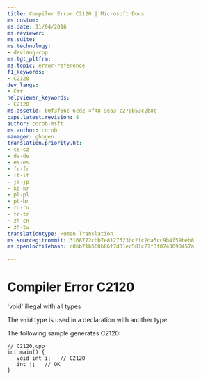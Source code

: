 ```yaml
---
title: Compiler Error C2120 | Microsoft Docs
ms.custom: 
ms.date: 11/04/2016
ms.reviewer: 
ms.suite: 
ms.technology:
- devlang-cpp
ms.tgt_pltfrm: 
ms.topic: error-reference
f1_keywords:
- C2120
dev_langs:
- C++
helpviewer_keywords:
- C2120
ms.assetid: b0f3f66c-6cd2-4f48-9ea3-c270b53c2b8c
caps.latest.revision: 8
author: corob-msft
ms.author: corob
manager: ghogen
translation.priority.ht:
- cs-cz
- de-de
- es-es
- fr-fr
- it-it
- ja-jp
- ko-kr
- pl-pl
- pt-br
- ru-ru
- tr-tr
- zh-cn
- zh-tw
translationtype: Human Translation
ms.sourcegitcommit: 3168772cbb7e8127523bc2fc2da5cc9b4f59beb8
ms.openlocfilehash: c0bb71b560b86f7d31ec581c27f3f0743690457a

---
```

# Compiler Error C2120
'void' illegal with all types  
  
 The `void` type is used in a declaration with another type.  
  
 The following sample generates C2120:  
  
```  
// C2120.cpp  
int main() {  
   void int i;   // C2120  
   int j;   // OK  
}  
```


<!--HONumber=Jan17_HO2-->


